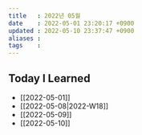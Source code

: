 ```yaml
---
title   : 2022년 05월 
date    : 2022-05-01 23:20:17 +0900
updated : 2022-05-10 23:37:47 +0900
aliases : 
tags    : 
---
```

## Today I Learned
- [[2022-05-01]]
- [[2022-05-08|2022-W18]]
- [[2022-05-09]]
- [[2022-05-10]]
